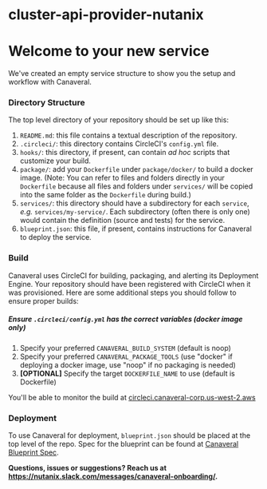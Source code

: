 # cluster-api-provider-nutanix


# Welcome to your new service
We've created an empty service structure to show you the setup and workflow with Canaveral.

### Directory Structure
The top level directory of your repository should be set up like this:
  1. `README.md`: this file contains a textual description of the repository.
  2. `.circleci/`: this directory contains CircleCI's `config.yml` file.
  3. `hooks/`: this directory, if present, can contain *ad hoc* scripts that customize your build.
  4. `package/`:  add your `Dockerfile` under `package/docker/` to build a docker image.  (Note:  You can refer to files and folders directly in your `Dockerfile` because all files and folders under `services/` will be copied into the same folder as the `Dockerfile` during build.)
  5. `services/`: this directory should have a subdirectory for each `service`, *e.g.* `services/my-service/`.  Each subdirectory (often there is only one) would contain the definition (source and tests) for the service.
  6. `blueprint.json`: this file, if present, contains instructions for Canaveral to deploy the service.

### Build
Canaveral uses CircleCI for building, packaging, and alerting its Deployment Engine. Your repository should have been registered with CircleCI when it was provisioned.  Here are some additional steps you should follow to ensure proper builds:

##### Ensure `.circleci/config.yml` has the correct variables (docker image only)
  1. Specify your preferred `CANAVERAL_BUILD_SYSTEM` (default is noop)
  2. Specify your preferred `CANAVERAL_PACKAGE_TOOLS` (use "docker" if deploying a docker image, use "noop" if no packaging is needed)
  3. **[OPTIONAL]** Specify the target `DOCKERFILE_NAME` to use  (default is Dockerfile)

You'll be able to monitor the build at [circleci.canaveral-corp.us-west-2.aws](https://circleci.canaveral-corp.us-west-2.aws/)

### Deployment
To use Canaveral for deployment, `blueprint.json` should be placed at the top level of the repo.  Spec for the blueprint can be found at [Canaveral Blueprint Spec](https://confluence.eng.nutanix.com:8443/x/5kbdBQ).

__Questions, issues or suggestions? Reach us at https://nutanix.slack.com/messages/canaveral-onboarding/.__
